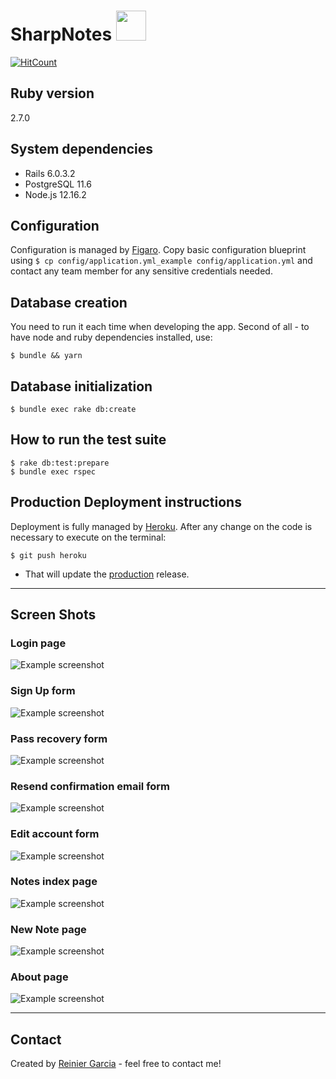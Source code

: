 # SharpNotes <img src="https://raw.githubusercontent.com/reymillenium/sharpspring_coding_challenge/master/app/assets/images/old-note-transparent.png" width="48" />

[![HitCount](http://hits.dwyl.com/{username}/https://githubcom/reymillenium/sharpspring_coding_challenge.svg)](http://hits.dwyl.com/{username}/https://githubcom/reymillenium/sharpspring_coding_challenge)

## Ruby version
2.7.0

## System dependencies
- Rails 6.0.3.2
- PostgreSQL 11.6
- Node.js 12.16.2

## Configuration

Configuration is managed by [Figaro](https://github.com/laserlemon/figaro). Copy basic configuration blueprint using `$ cp config/application.yml_example config/application.yml` and contact any team member for any sensitive credentials needed.

## Database creation


You need to run it each time when developing the app. Second of all - to have node and ruby dependencies installed, use:

```
$ bundle && yarn
```

## Database initialization

```
$ bundle exec rake db:create
```

## How to run the test suite

```
$ rake db:test:prepare
$ bundle exec rspec
```

## Production Deployment instructions

Deployment is fully managed by [Heroku](https://www.heroku.com/).
After any change on the code is necessary to execute on the terminal:
```
$ git push heroku
```
- That will update the [production](https://sharp-notes.herokuapp.com/) release.

***

## Screen Shots

### Login page
![Example screenshot](./app/assets/images/screenshots/devise/login.png)

### Sign Up form
![Example screenshot](./app/assets/images/screenshots/devise/create_account_form.png)

### Pass recovery form
![Example screenshot](./app/assets/images/screenshots/devise/password_recovery_form.png)

### Resend confirmation email form
![Example screenshot](app/assets/images/screenshots/devise/resend_confirmation_email_form.png)

### Edit account form
![Example screenshot](app/assets/images/screenshots/devise/edit_account_form.png)

### Notes index page
![Example screenshot](app/assets/images/screenshots/notes/notes_index_page.png)

### New Note page
![Example screenshot](app/assets/images/screenshots/notes/new_note_page.png)

### About page
![Example screenshot](app/assets/images/screenshots/about_page.png)

***
## Contact
Created by [Reinier Garcia](https://www.reiniergarcia.com/) - feel free to contact me!



